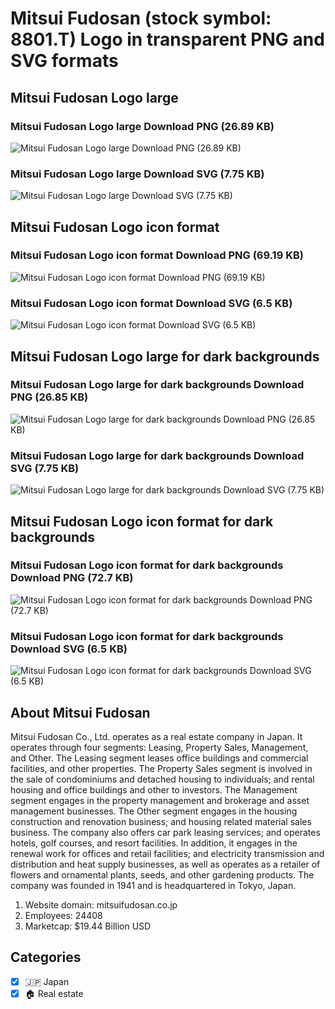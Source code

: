 # Mitsui Fudosan (stock symbol: 8801.T) Logo in transparent PNG and SVG formats

## Mitsui Fudosan Logo large

### Mitsui Fudosan Logo large Download PNG (26.89 KB)

![Mitsui Fudosan Logo large Download PNG (26.89 KB)](/img/orig/8801.T_BIG-04e3b4dd.png)

### Mitsui Fudosan Logo large Download SVG (7.75 KB)

![Mitsui Fudosan Logo large Download SVG (7.75 KB)](/img/orig/8801.T_BIG-fb5a3efc.svg)

## Mitsui Fudosan Logo icon format

### Mitsui Fudosan Logo icon format Download PNG (69.19 KB)

![Mitsui Fudosan Logo icon format Download PNG (69.19 KB)](/img/orig/8801.T-1d986179.png)

### Mitsui Fudosan Logo icon format Download SVG (6.5 KB)

![Mitsui Fudosan Logo icon format Download SVG (6.5 KB)](/img/orig/8801.T-17d67eff.svg)

## Mitsui Fudosan Logo large for dark backgrounds

### Mitsui Fudosan Logo large for dark backgrounds Download PNG (26.85 KB)

![Mitsui Fudosan Logo large for dark backgrounds Download PNG (26.85 KB)](/img/orig/8801.T_BIG.D-ebe821a8.png)

### Mitsui Fudosan Logo large for dark backgrounds Download SVG (7.75 KB)

![Mitsui Fudosan Logo large for dark backgrounds Download SVG (7.75 KB)](/img/orig/8801.T_BIG.D-0007db35.svg)

## Mitsui Fudosan Logo icon format for dark backgrounds

### Mitsui Fudosan Logo icon format for dark backgrounds Download PNG (72.7 KB)

![Mitsui Fudosan Logo icon format for dark backgrounds Download PNG (72.7 KB)](/img/orig/8801.T.D-8fbc2354.png)

### Mitsui Fudosan Logo icon format for dark backgrounds Download SVG (6.5 KB)

![Mitsui Fudosan Logo icon format for dark backgrounds Download SVG (6.5 KB)](/img/orig/8801.T.D-9083d6e8.svg)

## About Mitsui Fudosan

Mitsui Fudosan Co., Ltd. operates as a real estate company in Japan. It operates through four segments: Leasing, Property Sales, Management, and Other. The Leasing segment leases office buildings and commercial facilities, and other properties. The Property Sales segment is involved in the sale of condominiums and detached housing to individuals; and rental housing and office buildings and other to investors.  The Management segment engages in the property management and brokerage and asset management businesses. The Other segment engages in the housing construction and renovation business; and housing related material sales business. The company also offers car park leasing services; and operates hotels, golf courses, and resort facilities. In addition, it engages in the renewal work for offices and retail facilities; and electricity transmission and distribution and heat supply businesses, as well as operates as a retailer of flowers and ornamental plants, seeds, and other gardening products. The company was founded in 1941 and is headquartered in Tokyo, Japan.

1. Website domain: mitsuifudosan.co.jp
2. Employees: 24408
3. Marketcap: $19.44 Billion USD


## Categories
- [x] 🇯🇵 Japan
- [x] 🏠 Real estate
